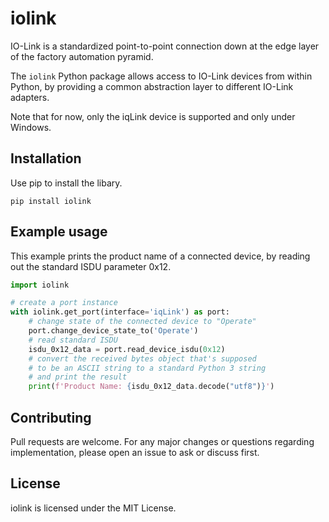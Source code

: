 # iolink

IO-Link is a standardized point-to-point connection down at the edge layer of the factory automation pyramid.

The `iolink` Python package allows access to IO-Link devices from within Python, 
by providing a common abstraction layer to different IO-Link adapters.

Note that for now, only the iqLink device is supported and only under Windows.

## Installation

Use pip to install the libary.

```
pip install iolink
```

## Example usage

This example prints the product name of a connected device, by reading out the standard ISDU parameter 0x12.

```python
import iolink

# create a port instance
with iolink.get_port(interface='iqLink') as port:
    # change state of the connected device to "Operate"
    port.change_device_state_to('Operate')
    # read standard ISDU
    isdu_0x12_data = port.read_device_isdu(0x12)
    # convert the received bytes object that's supposed
    # to be an ASCII string to a standard Python 3 string
    # and print the result
    print(f'Product Name: {isdu_0x12_data.decode("utf8")}')
```

## Contributing
Pull requests are welcome. For any major changes or questions regarding implementation, please open an issue to ask or discuss first.

## License
iolink is licensed under the MIT License.